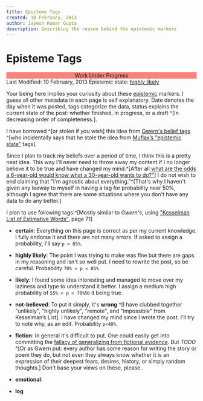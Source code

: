 ```yaml
---
title: Episteme Tags
created: 10 February, 2013 
author: Jayesh Kumar Gupta
description: Describing the reason behind the epistemic markers
---
```


Episteme Tags
=============

<div style="background:#F88379;text-align:center;">Work Under Progress</div>
<div class="soft">
<span class="align_left"> Last Modified: 10 February, 2013 </span><span class="align_right"> Epistemic state: <a href="">highly likely</a></span>
</div>

Your being here implies your curiosity about these [epistemic](http://en.wikipedia.org/wiki/Epistemology) markers. I guess all other metadata in each page is self explanatory. Date denotes the day when it was posted, tags categorize the data, status explains the current state of the post: whether finished, in progress, or a draft ^[In decreasing order of completeness.].

I have borrowed ^[or stolen if _you_ wish] this idea from [Gwern's belief tags](http://gwern.net) ^[who incidentally says that he stole the idea from [ Muflax’s "epistemic state"](http://muflax.com/episteme/) tags].

Since I plan to track my beliefs over a period of time, I think this is a pretty neat idea. This way I'll never need to throw away my content if I no longer believe it to be true and have changed my mind.^[After all [what are the odds a 6-year-old would know what a 30-year-old wants to do?"](http://www.qwantz.com/index.php?comic=2366)] I do not wish to end claiming that "I'm agnostic about everything."^[That's why I haven't given any leeway to myself in having a tag for probability near 50%, although I agree that there are some situations where you don't have any data to do any better.]

I plan to use following tags:^[Mostly similar to _Gwern's_, using ["Kesselman List of Estimative Words"](http://www.scip.org/files/Resources/Kesselman-Verbal-Probability-Expressions.pdf), page 71]

   -  **certain**: Everything on this page is correct as per my current knowledge. I fully endorse it and there are not many errors. If asked to assign a probability, I'll say `p > 85%`.

   -  **highly likely**: The point I was trying to make was fine but there are gaps in my reasoning and isn't so well put. I need to rewrite the post, so be careful. Probability `70% < p < 85%`

   -  **likely**: I found some idea interesting and managed to move over my laziness and type to understand it better. I assign a medium high probability of `55% < p < 70%`to it being true.

   -  **not-believed**: To put it simply, it's **wrong** ^[I have clubbed together "unlikely", "highly unlikely", "remote", and "impossible" from Kesselman’s List]. I have changed my mind since I wrote the post. I'll try to note why, as an edit. Probability `p<40%`. 
   
   -  **fiction**: In general it's difficult to put. One could easily get into committing the [fallacy of generalizing from fictional evidence](http://lesswrong.com/lw/k9/the_logical_fallacy_of_generalization_from/). But _TODO_ ^[Or as Gwern put: every author has some reason for writing the story or poem they do, but not even they always know whether it is an expression of their deepest fears, desires, history, or simply random thoughts.] Don't base your views on these, please.

   -  **emotional**: 

   -  **log**
